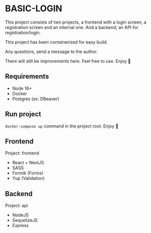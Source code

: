 # BASIC-LOGIN

This project consists of two projects, a frontend with a login screen, a registration screen and an internal one. And a backend, an API for registration/login.

This project has been containerized for easy build.

Any questions, send a message to the author.

There will still be improvements here. Feel free to use. Enjoy 🥳

## Requirements

- Node 16+
- Docker
- Postgres (ex: DBeaver)

## Run project
`docker-compose up` command in the project root.
Enjoy 🥳


## Frontend

Project: frontend

- React + NextJS
- SASS
- Formik (Forms)
- Yup (Validation)



## Backend

Project: api

- NodeJS
- SequelizeJS
- Express
